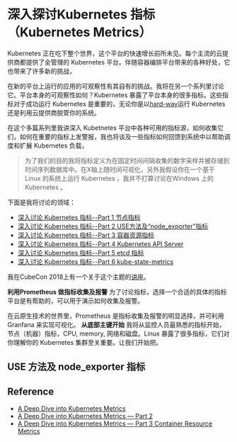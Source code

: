 # 深入探讨Kubernetes 指标（Kubernetes Metrics）
Kubernetes 正在吃下整个世界，这个平台的快速增长前所未见。每个主流的云提供商都提供了全管理的 Kubernetes 平台。伴随容器编排平台带来的各种好处，它也带来了许多新的挑战，

在新的平台上运行的应用的可观察性有其自有的挑战。我将在另一个系列里讨论它。平台本身的可观察性如何？Kubernetes 暴露了平台本身的很多指标。这些指标对于成功运行 Kubernetes 是重要的，无论你是以[hard-way](https://github.com/kelseyhightower/kubernetes-the-hard-way)运行 Kubernetes 还是利用云提供商脱管你的系统。

在这个多篇系列里我讲深入 Kubetnetes 平台中各种可用的指标源，如何收集它们，如何在重要的指标上发警报，我也将谈及一些指标如何回馈到系统中以帮助调度和扩展 Kubernetes 负载，
> 为了我们的目的我将指标定义为在固定时间间隔收集的数字采样并被存储到时间序列数据库中。在X轴上随时间可视化，另外我假设你在一个基于 Linux 的系统上运行 Kubernetes ，我并不打算讨论在Windows 上的 Kubernetes 。

下面是我将讨论的领域：
- [深入讨论 Kubernetes 指标--Part 1 节点指标](https://blog.freshtracks.io/a-deep-dive-into-kubernetes-metrics-66936addedae)
- [深入讨论 Kubernetes 指标--Part 2 USE方法及“node_exporter”指标](https://blog.freshtracks.io/a-deep-dive-into-kubernetes-metrics-part-2-c869581e9f29)
- [深入讨论 Kubernetes 指标--Part 3 容器资源指标](https://blog.freshtracks.io/a-deep-dive-into-kubernetes-metrics-part-3-container-resource-metrics-361c5ee46e66)
- [深入讨论 Kubernetes 指标--Part 4 Kubernetes API Server](https://blog.freshtracks.io/a-deep-dive-into-kubernetes-metrics-part-4-the-kubernetes-api-server-72f1e1210770)
- [深入讨论 Kubernetes 指标--Part 5 etcd 指标](https://blog.freshtracks.io/a-deep-dive-into-kubernetes-metrics-part-5-etcd-metrics-6502693fa58)
- [深入讨论 Kubernetes 指标--Part 6 kube-state-metrics](https://blog.freshtracks.io/a-deep-dive-into-kubernetes-metrics-part-6-kube-state-metrics-14f4e7c8710b)

我在CubeCon 2018上有一个关于这个主题的[讲座](https://www.youtube.com/watch?v=1oJXMdVi0mM)。

**利用Prometheus 做指标收集及报警**
为了讨论指标，选择一个合适的具体的指标平台是有帮助的，可以用于演示如何收集及报警。

在云原生技术的世界里，Prometheus 是指标收集及报警的明显选择，并可利用 Granfana 来实现可视化。
**从底部主键开始**
我将从监控人员最熟悉的指标开始，节点（机器）指标，CPU, memory, 网络和磁盘。Linux 暴露了很多指标，它们对你理解你的 Kubernetes 集群至关重要。让我们开始把。
## USE 方法及 node_exporter 指标

## Reference
- [A Deep Dive into Kubernetes Metrics](https://blog.freshtracks.io/a-deep-dive-into-kubernetes-metrics-b190cc97f0f6)
- [A Deep Dive into Kubernetes Metrics — Part 2](https://blog.freshtracks.io/a-deep-dive-into-kubernetes-metrics-part-2-c869581e9f29)
- [A Deep Dive into Kubernetes Metrics — Part 3 Container Resource Metrics](https://blog.freshtracks.io/a-deep-dive-into-kubernetes-metrics-part-3-container-resource-metrics-361c5ee46e66)